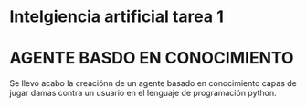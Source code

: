 # Intelgiencia artificial tarea 1

<h1>AGENTE BASDO EN CONOCIMIENTO</h1>
Se llevo acabo la creaciónn de un agente basado en conocimiento capas de jugar damas contra un usuario en el lenguaje de programación python. 
